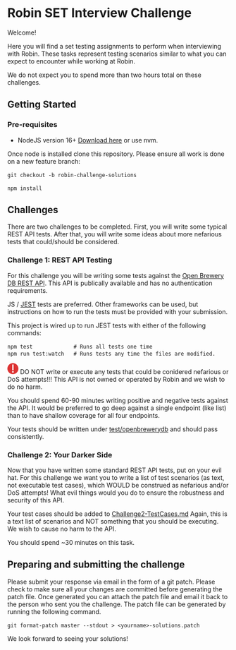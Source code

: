 # Robin SET Interview Challenge

Welcome!

Here you will find a set testing assignments to perform when interviewing with Robin. These tasks represent testing scenarios similar to what you can expect to encounter while working at Robin.

We do not expect you to spend more than two hours total on these challenges.

## Getting Started

### Pre-requisites

- NodeJS version 16+ [Download here](https://nodejs.org/en/) or use nvm.

Once node is installed clone this repository. Please ensure all work is done on a new feature branch:
```
git checkout -b robin-challenge-solutions
```

```
npm install
```

## Challenges

There are two challenges to be completed. First, you will write some typical REST API tests. After that, you will write some ideas about more nefarious tests that could/should be considered.

### Challenge 1: REST API Testing

For this challenge you will be writing some tests against the [Open Brewery DB REST API](https://www.openbrewerydb.org/documentation). This API is publically available and has no authentication requirements. 

JS / [JEST](https://jestjs.io/docs/getting-started) tests are preferred. Other frameworks can be used, but instructions on how to run the tests must be provided with your submission. 

This project is wired up to run JEST tests with either of the following commands:

```
npm test             # Runs all tests one time
npm run test:watch   # Runs tests any time the files are modified. 
```

![exclamation point](exclamation.png) DO NOT write or execute any tests that could be conidered nefarious or DoS attempts!!! This API is not owned or operated by Robin and we wish to do no harm.

You should spend 60-90 minutes writing positive and negative tests against the API. It would be preferred to go deep against a single endpoint (like list) than to have shallow coverage for all four endpoints. 

Your tests should be written under [test/openbrewerydb](test/openbrewerydb) and should pass consistently.

### Challenge 2: Your Darker Side

Now that you have written some standard REST API tests, put on your evil hat. For this challenge we want you to write a list of test scenarios (as text, not executable test cases), which WOULD be construed as nefarious and/or DoS attempts! What evil things would you do to ensure the robustness and security of this API.

Your test cases should be added to [Challenge2-TestCases.md](Challenge2-TestCases.md)
Again, this is a text list of scenarios and NOT something that you should be executing. We wish to cause no harm to the API.

You should spend ~30 minutes on this task.

## Preparing and submitting the challenge

Please submit your response via email in the form of a git patch. Please check to make sure all your changes are committed before generating the patch file. Once generated you can attach the patch file and email it back to the person who sent you the challenge. The patch file can be generated by running the following command.

```
git format-patch master --stdout > <yourname>-solutions.patch
```

We look forward to seeing your solutions!
